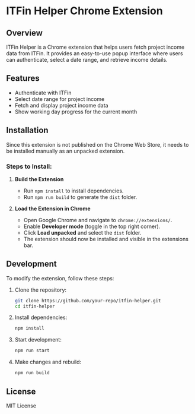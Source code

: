 # ITFin Helper Chrome Extension

## Overview

ITFin Helper is a Chrome extension that helps users fetch project income data from ITFin. It provides an easy-to-use popup interface where users can authenticate, select a date range, and retrieve income details.

## Features

- Authenticate with ITFin
- Select date range for project income
- Fetch and display project income data
- Show working day progress for the current month

## Installation

Since this extension is not published on the Chrome Web Store, it needs to be installed manually as an unpacked extension.

### Steps to Install:

1. **Build the Extension**

   - Run `npm install` to install dependencies.
   - Run `npm run build` to generate the `dist` folder.

2. **Load the Extension in Chrome**
   - Open Google Chrome and navigate to `chrome://extensions/`.
   - Enable **Developer mode** (toggle in the top right corner).
   - Click **Load unpacked** and select the `dist` folder.
   - The extension should now be installed and visible in the extensions bar.

## Development

To modify the extension, follow these steps:

1. Clone the repository:
   ```sh
   git clone https://github.com/your-repo/itfin-helper.git
   cd itfin-helper
   ```
2. Install dependencies:
   ```sh
   npm install
   ```
3. Start development:
   ```sh
   npm run start
   ```
4. Make changes and rebuild:
   ```sh
   npm run build
   ```

## License

MIT License

